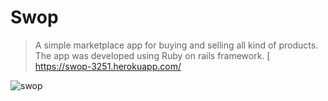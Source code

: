 # Swop

> A simple marketplace app for buying and selling all kind of products. The app was developed using Ruby on rails framework.
[
https://swop-3251.herokuapp.com/

![swop](https://user-images.githubusercontent.com/33285862/187168296-e4c7e856-1f61-4a28-a572-78bbf7d4208d.png)
